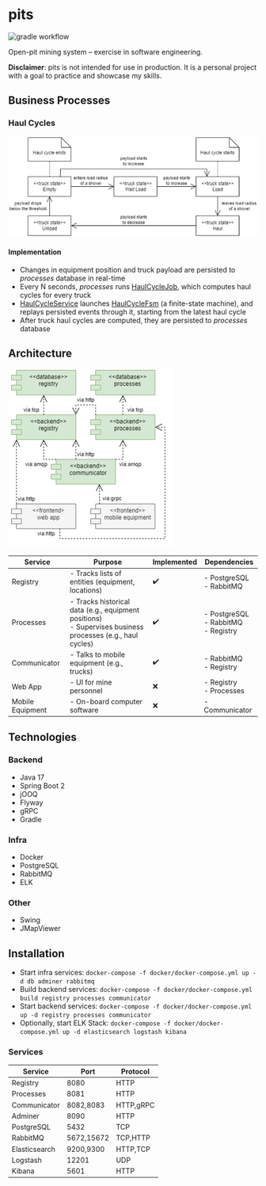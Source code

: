 # pits

![gradle workflow](https://github.com/vkremianskii/pits/actions/workflows/gradle.yml/badge.svg)

Open-pit mining system – exercise in software engineering.

**Disclaimer**: pits is not intended for use in production. It is a personal project with a goal to practice and showcase my skills.

## Business Processes

### Haul Cycles

![State diagram](doc/haul-cycles.jpg)

#### Implementation

- Changes in equipment position and truck payload are persisted to *processes* database in real-time
- Every N seconds, *processes* runs [HaulCycleJob](processes/src/main/java/com/github/vkremianskii/pits/processes/job/HaulCycleJob.java), which computes haul cycles for every truck
- [HaulCycleService](processes/src/main/java/com/github/vkremianskii/pits/processes/logic/HaulCycleService.java) launches [HaulCycleFsm](processes/src/main/java/com/github/vkremianskii/pits/processes/logic/fsm/HaulCycleFsm.java) (a finite-state machine), and replays persisted events through it, starting from the latest haul cycle
- After truck haul cycles are computed, they are persisted to *processes* database

## Architecture

![Component diagram](doc/components.jpg)

|Service|Purpose|Implemented|Dependencies|
|-|-|-|-|
|Registry|- Tracks lists of entities (equipment, locations)|:heavy_check_mark:|- PostgreSQL<br>- RabbitMQ|
|Processes|- Tracks historical data (e.g., equipment positions)<br>- Supervises business processes (e.g., haul cycles)|:heavy_check_mark:|- PostgreSQL<br>- RabbitMQ<br>- Registry|
|Communicator|- Talks to mobile equipment (e.g., trucks)|:heavy_check_mark:|- RabbitMQ<br>- Registry|
|Web App|- UI for mine personnel|:x:|- Registry<br>- Processes|
|Mobile Equipment|- On-board computer software|:x:|- Communicator|

## Technologies

### Backend

- Java 17
- Spring Boot 2
- jOOQ
- Flyway
- gRPC
- Gradle

### Infra

- Docker
- PostgreSQL
- RabbitMQ
- ELK

### Other

- Swing
- JMapViewer

## Installation

- Start infra services: `docker-compose -f docker/docker-compose.yml up -d db adminer rabbitmq`
- Build backend services: `docker-compose -f docker/docker-compose.yml build registry processes communicator`
- Start backend services: `docker-compose -f docker/docker-compose.yml up -d registry processes communicator`
- Optionally, start ELK Stack: `docker-compose -f docker/docker-compose.yml up -d elasticsearch logstash kibana`

### Services

|Service|Port|Protocol|
|-|-|-|
|Registry|8080|HTTP|
|Processes|8081|HTTP|
|Communicator|8082,8083|HTTP,gRPC|
|Adminer|8090|HTTP|
|PostgreSQL|5432|TCP|
|RabbitMQ|5672,15672|TCP,HTTP|
|Elasticsearch|9200,9300|HTTP,TCP
|Logstash|12201|UDP
|Kibana|5601|HTTP
